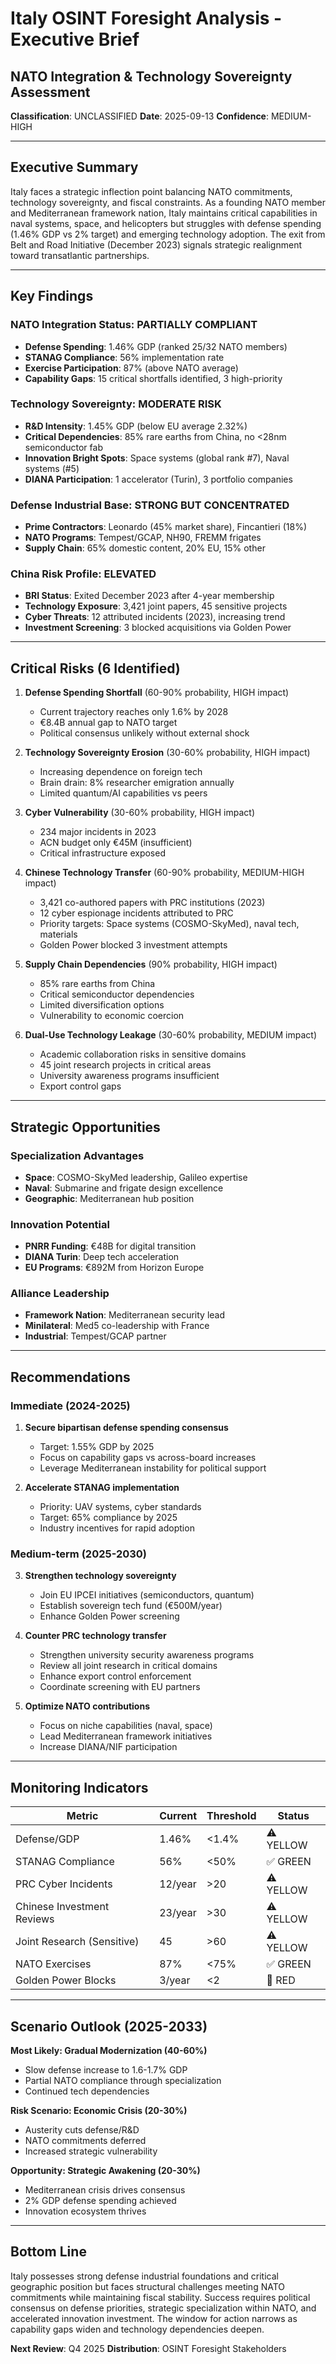 # Italy OSINT Foresight Analysis - Executive Brief
## NATO Integration & Technology Sovereignty Assessment

**Classification**: UNCLASSIFIED
**Date**: 2025-09-13
**Confidence**: MEDIUM-HIGH

---

## Executive Summary

Italy faces a strategic inflection point balancing NATO commitments, technology sovereignty, and fiscal constraints. As a founding NATO member and Mediterranean framework nation, Italy maintains critical capabilities in naval systems, space, and helicopters but struggles with defense spending (1.46% GDP vs 2% target) and emerging technology adoption. The exit from Belt and Road Initiative (December 2023) signals strategic realignment toward transatlantic partnerships.

---

## Key Findings

### NATO Integration Status: **PARTIALLY COMPLIANT**
- **Defense Spending**: 1.46% GDP (ranked 25/32 NATO members)
- **STANAG Compliance**: 56% implementation rate
- **Exercise Participation**: 87% (above NATO average)
- **Capability Gaps**: 15 critical shortfalls identified, 3 high-priority

### Technology Sovereignty: **MODERATE RISK**
- **R&D Intensity**: 1.45% GDP (below EU average 2.32%)
- **Critical Dependencies**: 85% rare earths from China, no <28nm semiconductor fab
- **Innovation Bright Spots**: Space systems (global rank #7), Naval systems (#5)
- **DIANA Participation**: 1 accelerator (Turin), 3 portfolio companies

### Defense Industrial Base: **STRONG BUT CONCENTRATED**
- **Prime Contractors**: Leonardo (45% market share), Fincantieri (18%)
- **NATO Programs**: Tempest/GCAP, NH90, FREMM frigates
- **Supply Chain**: 65% domestic content, 20% EU, 15% other

### China Risk Profile: **ELEVATED**
- **BRI Status**: Exited December 2023 after 4-year membership
- **Technology Exposure**: 3,421 joint papers, 45 sensitive projects
- **Cyber Threats**: 12 attributed incidents (2023), increasing trend
- **Investment Screening**: 3 blocked acquisitions via Golden Power

---

## Critical Risks (6 Identified)

1. **Defense Spending Shortfall** (60-90% probability, HIGH impact)
   - Current trajectory reaches only 1.6% by 2028
   - €8.4B annual gap to NATO target
   - Political consensus unlikely without external shock

2. **Technology Sovereignty Erosion** (30-60% probability, HIGH impact)
   - Increasing dependence on foreign tech
   - Brain drain: 8% researcher emigration annually
   - Limited quantum/AI capabilities vs peers

3. **Cyber Vulnerability** (30-60% probability, HIGH impact)
   - 234 major incidents in 2023
   - ACN budget only €45M (insufficient)
   - Critical infrastructure exposed

4. **Chinese Technology Transfer** (60-90% probability, MEDIUM-HIGH impact)
   - 3,421 co-authored papers with PRC institutions (2023)
   - 12 cyber espionage incidents attributed to PRC
   - Priority targets: Space systems (COSMO-SkyMed), naval tech, materials
   - Golden Power blocked 3 investment attempts

5. **Supply Chain Dependencies** (90% probability, HIGH impact)
   - 85% rare earths from China
   - Critical semiconductor dependencies
   - Limited diversification options
   - Vulnerability to economic coercion

6. **Dual-Use Technology Leakage** (30-60% probability, MEDIUM impact)
   - Academic collaboration risks in sensitive domains
   - 45 joint research projects in critical areas
   - University awareness programs insufficient
   - Export control gaps

---

## Strategic Opportunities

### Specialization Advantages
- **Space**: COSMO-SkyMed leadership, Galileo expertise
- **Naval**: Submarine and frigate design excellence
- **Geographic**: Mediterranean hub position

### Innovation Potential
- **PNRR Funding**: €48B for digital transition
- **DIANA Turin**: Deep tech acceleration
- **EU Programs**: €892M from Horizon Europe

### Alliance Leadership
- **Framework Nation**: Mediterranean security lead
- **Minilateral**: Med5 co-leadership with France
- **Industrial**: Tempest/GCAP partner

---

## Recommendations

### Immediate (2024-2025)
1. **Secure bipartisan defense spending consensus**
   - Target: 1.55% GDP by 2025
   - Focus on capability gaps vs across-board increases
   - Leverage Mediterranean instability for political support

2. **Accelerate STANAG implementation**
   - Priority: UAV systems, cyber standards
   - Target: 65% compliance by 2025
   - Industry incentives for rapid adoption

### Medium-term (2025-2030)
3. **Strengthen technology sovereignty**
   - Join EU IPCEI initiatives (semiconductors, quantum)
   - Establish sovereign tech fund (€500M/year)
   - Enhance Golden Power screening

4. **Counter PRC technology transfer**
   - Strengthen university security awareness programs
   - Review all joint research in critical domains
   - Enhance export control enforcement
   - Coordinate screening with EU partners

5. **Optimize NATO contributions**
   - Focus on niche capabilities (naval, space)
   - Lead Mediterranean framework initiatives
   - Increase DIANA/NIF participation

---

## Monitoring Indicators

| Metric | Current | Threshold | Status |
|--------|---------|-----------|--------|
| Defense/GDP | 1.46% | <1.4% | ⚠️ YELLOW |
| STANAG Compliance | 56% | <50% | ✅ GREEN |
| PRC Cyber Incidents | 12/year | >20 | ⚠️ YELLOW |
| Chinese Investment Reviews | 23/year | >30 | ⚠️ YELLOW |
| Joint Research (Sensitive) | 45 | >60 | ⚠️ YELLOW |
| NATO Exercises | 87% | <75% | ✅ GREEN |
| Golden Power Blocks | 3/year | <2 | 🔴 RED |

---

## Scenario Outlook (2025-2033)

**Most Likely: Gradual Modernization (40-60%)**
- Slow defense increase to 1.6-1.7% GDP
- Partial NATO compliance through specialization
- Continued tech dependencies

**Risk Scenario: Economic Crisis (20-30%)**
- Austerity cuts defense/R&D
- NATO commitments deferred
- Increased strategic vulnerability

**Opportunity: Strategic Awakening (20-30%)**
- Mediterranean crisis drives consensus
- 2% GDP defense spending achieved
- Innovation ecosystem thrives

---

## Bottom Line

Italy possesses strong defense industrial foundations and critical geographic position but faces structural challenges meeting NATO commitments while maintaining fiscal stability. Success requires political consensus on defense priorities, strategic specialization within NATO, and accelerated innovation investment. The window for action narrows as capability gaps widen and technology dependencies deepen.

**Next Review**: Q4 2025
**Distribution**: OSINT Foresight Stakeholders
